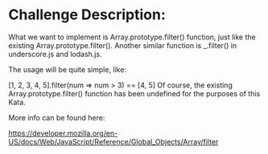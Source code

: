 # Challenge Description:
What we want to implement is Array.prototype.filter() function, just like the existing Array.prototype.filter(). Another similar function is _.filter() in underscore.js and lodash.js.

The usage will be quite simple, like:

[1, 2, 3, 4, 5].filter(num => num > 3) == [4, 5]
Of course, the existing Array.prototype.filter() function has been undefined for the purposes of this Kata.

More info can be found here:

https://developer.mozilla.org/en-US/docs/Web/JavaScript/Reference/Global_Objects/Array/filter
